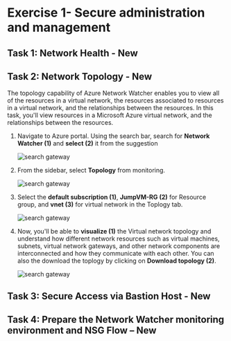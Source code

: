 # Exercise 1- Secure administration and management

## Task 1: Network Health - New 

## Task 2: Network Topology - New 

The topology capability of Azure Network Watcher enables you to view all of the resources in a virtual network, the resources associated to resources in a virtual network, and the relationships between the resources. In this task, you'll view resources in a Microsoft Azure virtual network, and the relationships between the resources.

1. Navigate to Azure portal. Using the search bar, search for **Network Watcher (1)** and **select (2)** it from the suggestion

   ![](images/cafinfra1.jpg "search gateway")

1. From the sidebar, select **Topology** from monitoring.

   ![](images/cafinfra2.jpg "search gateway")

1. Select the **default subscription (1)**, **JumpVM-RG (2)** for Resource group, and **vnet (3)** for virtual network in the Toplogy tab.  

   ![](images/cafinfra3.jpg "search gateway")

1. Now, you'll be able to **visualize (1)** the Virtual network topology and understand how different network resources such as virtual machines, subnets, virtual network gateways, and other network components are interconnected and how they communicate with each other. You can also the download the toplogy by clicking on **Download topology (2)**.

   ![](images/cafinfra4.jpg "search gateway")

## Task 3: Secure Access via Bastion Host - New 

## Task 4: Prepare the Network Watcher monitoring environment and NSG Flow – New 

 